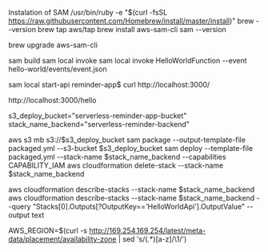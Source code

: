 Instalation of SAM
/usr/bin/ruby -e "$(curl -fsSL https://raw.githubusercontent.com/Homebrew/install/master/install)"
brew --version
brew tap aws/tap
brew install aws-sam-cli
sam --version

brew upgrade aws-sam-cli

sam build
sam local invoke
sam local invoke HelloWorldFunction --event hello-world/events/event.json

sam local start-api
reminder-app$ curl http://localhost:3000/

http://localhost:3000/hello

s3_deploy_bucket="serverless-reminder-app-bucket"
stack_name_backend="serverless-reminder-backend"

aws s3 mb s3://$s3_deploy_bucket
sam package --output-template-file packaged.yml --s3-bucket $s3_deploy_bucket
sam deploy --template-file packaged.yml --stack-name $stack_name_backend --capabilities CAPABILITY_IAM
aws cloudformation delete-stack --stack-name $stack_name_backend

aws cloudformation describe-stacks --stack-name $stack_name_backend
aws cloudformation describe-stacks --stack-name $stack_name_backend --query "Stacks[0].Outputs[?OutputKey=='HelloWorldApi'].OutputValue" --output text


AWS_REGION=$(curl -s http://169.254.169.254/latest/meta-data/placement/availability-zone | sed 's/\(.*\)[a-z]/\1/')

